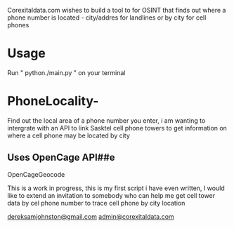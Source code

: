 Corexitaldata.com wishes to build a tool to for OSINT that finds out where a phone number is located - city/addres for landlines or by city for cell phones

# Usage

Run " python./main.py " on your terminal

# PhoneLocality-

Find out the local area of a phone number you enter, i am wanting to intergrate with an API to link Sasktel cell phone towers to get information on where a cell phone may be located by city


## Uses OpenCage API##e

OpenCageGeocode

This is a work in progress, this is my first script i have even written, I would like to extend an invitation to somebody who can help me get cell tower data by cel phone number to trace cell phone by city location

dereksamjohnston@gmail.com
admin@corexitaldata.com
